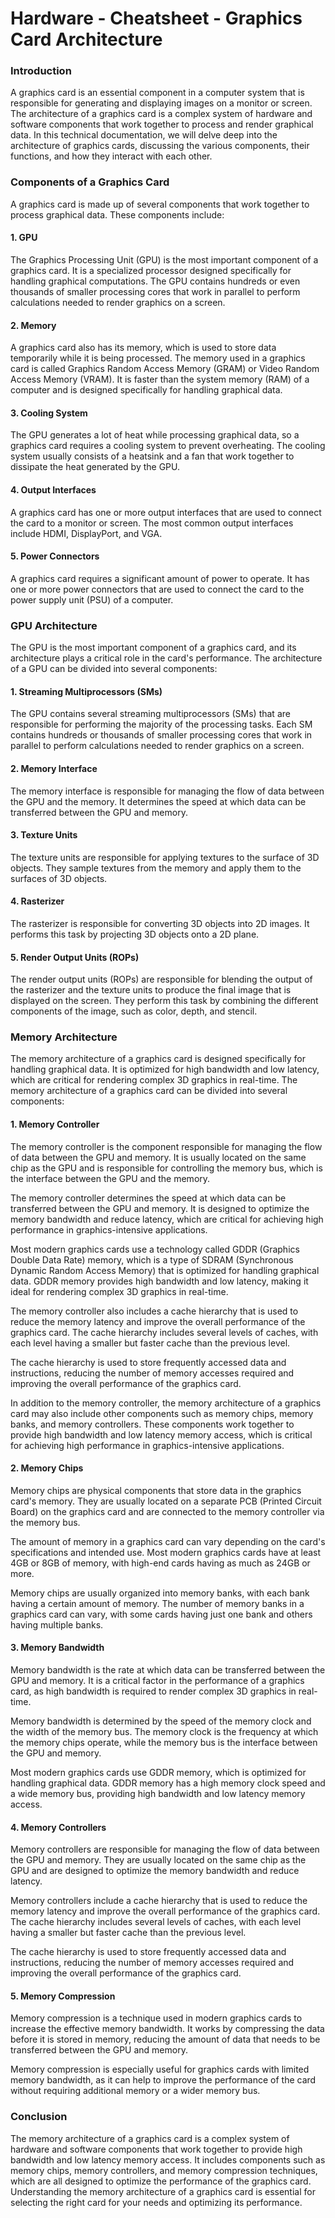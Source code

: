 # Hardware - Cheatsheet - Graphics Card Architecture

### Introduction
A graphics card is an essential component in a computer system that is responsible for generating and displaying images on a monitor or screen. The architecture of a graphics card is a complex system of hardware and software components that work together to process and render graphical data. In this technical documentation, we will delve deep into the architecture of graphics cards, discussing the various components, their functions, and how they interact with each other.

### Components of a Graphics Card
A graphics card is made up of several components that work together to process graphical data. These components include:

#### 1. GPU
The Graphics Processing Unit (GPU) is the most important component of a graphics card. It is a specialized processor designed specifically for handling graphical computations. The GPU contains hundreds or even thousands of smaller processing cores that work in parallel to perform calculations needed to render graphics on a screen.

#### 2. Memory
A graphics card also has its memory, which is used to store data temporarily while it is being processed. The memory used in a graphics card is called Graphics Random Access Memory (GRAM) or Video Random Access Memory (VRAM). It is faster than the system memory (RAM) of a computer and is designed specifically for handling graphical data.

#### 3. Cooling System
The GPU generates a lot of heat while processing graphical data, so a graphics card requires a cooling system to prevent overheating. The cooling system usually consists of a heatsink and a fan that work together to dissipate the heat generated by the GPU.

#### 4. Output Interfaces
A graphics card has one or more output interfaces that are used to connect the card to a monitor or screen. The most common output interfaces include HDMI, DisplayPort, and VGA.

#### 5. Power Connectors
A graphics card requires a significant amount of power to operate. It has one or more power connectors that are used to connect the card to the power supply unit (PSU) of a computer.

### GPU Architecture
The GPU is the most important component of a graphics card, and its architecture plays a critical role in the card's performance. The architecture of a GPU can be divided into several components:

#### 1. Streaming Multiprocessors (SMs)
The GPU contains several streaming multiprocessors (SMs) that are responsible for performing the majority of the processing tasks. Each SM contains hundreds or thousands of smaller processing cores that work in parallel to perform calculations needed to render graphics on a screen.

#### 2. Memory Interface
The memory interface is responsible for managing the flow of data between the GPU and the memory. It determines the speed at which data can be transferred between the GPU and memory.

#### 3. Texture Units
The texture units are responsible for applying textures to the surface of 3D objects. They sample textures from the memory and apply them to the surfaces of 3D objects.

#### 4. Rasterizer
The rasterizer is responsible for converting 3D objects into 2D images. It performs this task by projecting 3D objects onto a 2D plane.

#### 5. Render Output Units (ROPs)
The render output units (ROPs) are responsible for blending the output of the rasterizer and the texture units to produce the final image that is displayed on the screen. They perform this task by combining the different components of the image, such as color, depth, and stencil.

### Memory Architecture
The memory architecture of a graphics card is designed specifically for handling graphical data. It is optimized for high bandwidth and low latency, which are critical for rendering complex 3D graphics in real-time. The memory architecture of a graphics card can be divided into several components:

#### 1. Memory Controller

The memory controller is the component responsible for managing the flow of data between the GPU and memory. It is usually located on the same chip as the GPU and is responsible for controlling the memory bus, which is the interface between the GPU and the memory.

The memory controller determines the speed at which data can be transferred between the GPU and memory. It is designed to optimize the memory bandwidth and reduce latency, which are critical for achieving high performance in graphics-intensive applications.

Most modern graphics cards use a technology called GDDR (Graphics Double Data Rate) memory, which is a type of SDRAM (Synchronous Dynamic Random Access Memory) that is optimized for handling graphical data. GDDR memory provides high bandwidth and low latency, making it ideal for rendering complex 3D graphics in real-time.

The memory controller also includes a cache hierarchy that is used to reduce the memory latency and improve the overall performance of the graphics card. The cache hierarchy includes several levels of caches, with each level having a smaller but faster cache than the previous level.

The cache hierarchy is used to store frequently accessed data and instructions, reducing the number of memory accesses required and improving the overall performance of the graphics card.

In addition to the memory controller, the memory architecture of a graphics card may also include other components such as memory chips, memory banks, and memory controllers. These components work together to provide high bandwidth and low latency memory access, which is critical for achieving high performance in graphics-intensive applications.

#### 2. Memory Chips
Memory chips are physical components that store data in the graphics card's memory. They are usually located on a separate PCB (Printed Circuit Board) on the graphics card and are connected to the memory controller via the memory bus.

The amount of memory in a graphics card can vary depending on the card's specifications and intended use. Most modern graphics cards have at least 4GB or 8GB of memory, with high-end cards having as much as 24GB or more.

Memory chips are usually organized into memory banks, with each bank having a certain amount of memory. The number of memory banks in a graphics card can vary, with some cards having just one bank and others having multiple banks.

#### 3. Memory Bandwidth
Memory bandwidth is the rate at which data can be transferred between the GPU and memory. It is a critical factor in the performance of a graphics card, as high bandwidth is required to render complex 3D graphics in real-time.

Memory bandwidth is determined by the speed of the memory clock and the width of the memory bus. The memory clock is the frequency at which the memory chips operate, while the memory bus is the interface between the GPU and memory.

Most modern graphics cards use GDDR memory, which is optimized for handling graphical data. GDDR memory has a high memory clock speed and a wide memory bus, providing high bandwidth and low latency memory access.

#### 4. Memory Controllers
Memory controllers are responsible for managing the flow of data between the GPU and memory. They are usually located on the same chip as the GPU and are designed to optimize the memory bandwidth and reduce latency.

Memory controllers include a cache hierarchy that is used to reduce the memory latency and improve the overall performance of the graphics card. The cache hierarchy includes several levels of caches, with each level having a smaller but faster cache than the previous level.

The cache hierarchy is used to store frequently accessed data and instructions, reducing the number of memory accesses required and improving the overall performance of the graphics card.

#### 5. Memory Compression
Memory compression is a technique used in modern graphics cards to increase the effective memory bandwidth. It works by compressing the data before it is stored in memory, reducing the amount of data that needs to be transferred between the GPU and memory.

Memory compression is especially useful for graphics cards with limited memory bandwidth, as it can help to improve the performance of the card without requiring additional memory or a wider memory bus.

### Conclusion
The memory architecture of a graphics card is a complex system of hardware and software components that work together to provide high bandwidth and low latency memory access. It includes components such as memory chips, memory controllers, and memory compression techniques, which are all designed to optimize the performance of the graphics card. Understanding the memory architecture of a graphics card is essential for selecting the right card for your needs and optimizing its performance.